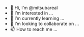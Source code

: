 - 👋 Hi, I’m @mitsubareal
- 👀 I’m interested in ...
- 🌱 I’m currently learning ...
- 💞️ I’m looking to collaborate on ...
- 📫 How to reach me ...

<!---
mitsubareal/mitsubareal is a ✨ special ✨ repository because its `README.md` (this file) appears on your GitHub profile.
You can click the Preview link to take a look at your changes.
--->
